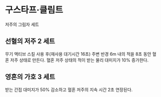 # 구스타프·클림트

저주의 그림자 세트

## 선혈의 저주 2 세트

무기 액티브 스킬 사용 후(재사용 대기시간 16초) 주변 반경 6m 내의 적을 8초 동안 혈혼 저주 상태로 만든다. 혈혼 저주 상태의 적이 받는 물리 대미지가 10% 증가한다.

## 영혼의 가호 3 세트

받는 간접 대미지가 50% 감소하고 혈혼 저주의 지속 시간 2초 연장된다.

